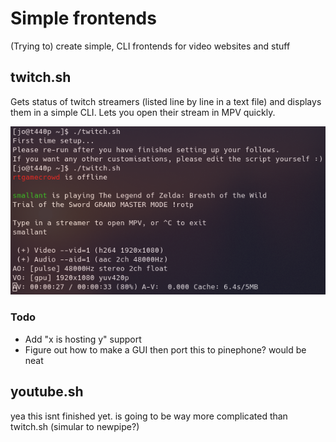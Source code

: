 # Simple frontends
(Trying to) create simple, CLI frontends for video websites and stuff

## twitch.sh

Gets status of twitch streamers (listed line by line in a text file) and displays them in a simple CLI. Lets you open their stream in MPV quickly.

![](https://raw.githubusercontent.com/j0lol/simplefrontends/main/twitchscreenshot.png)

### Todo
- Add "x is hosting y" support
- Figure out how to make a GUI then port this to pinephone? would be neat

## youtube.sh

yea this isnt finished yet. is going to be way more complicated than twitch.sh (simular to newpipe?)
